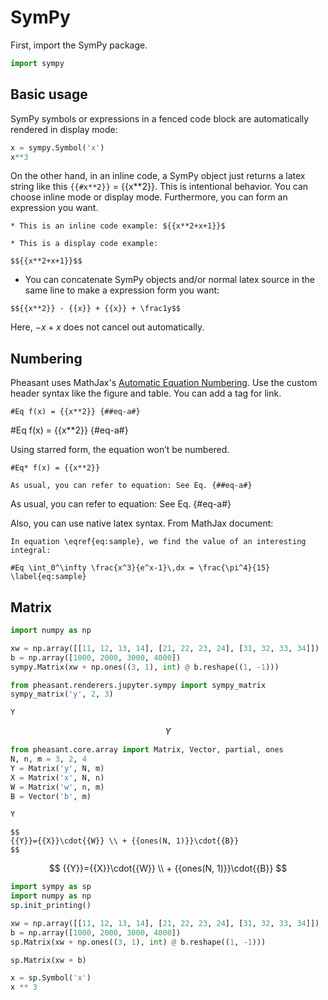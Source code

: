 # SymPy

First, import the SymPy package.

```python
import sympy
```

## Basic usage

SymPy symbols or expressions in a fenced code block are automatically rendered in display mode:

```python
x = sympy.Symbol('x')
x**3
```

On the other hand, in an inline code, a SymPy object just returns a latex string like this `{{#x**2}}` = {{x**2}}. This is intentional behavior. You can choose inline mode or display mode. Furthermore, you can form an expression you want.

~~~copy
* This is an inline code example: ${{x**2+x+1}}$
~~~

~~~copy
* This is a display code example:

$${{x**2+x+1}}$$
~~~

* You can concatenate SymPy objects and/or normal latex source in the same line to make a expression form you want:

~~~copy
$${{x**2}} - {{x}} + {{x}} + \frac1y$$
~~~

Here, $-{{x}}+{{x}}$ does not cancel out automatically.

## Numbering

Pheasant uses MathJax's [Automatic Equation Numbering](http://docs.mathjax.org/en/latest/tex.html#automatic-equation-numbering). Use the custom header syntax like the figure and table. You can add a tag for link.

~~~
#Eq f(x) = {{x**2}} {##eq-a#}
~~~

#Eq f(x) = {{x**2}} {#eq-a#}

Using starred form, the equation won’t be numbered.

~~~copy
#Eq* f(x) = {{x**2}}
~~~

~~~
As usual, you can refer to equation: See Eq. {##eq-a#}
~~~

As usual, you can refer to equation: See Eq. {#eq-a#}

Also, you can use native latex syntax. From MathJax document:

~~~copy
In equation \eqref{eq:sample}, we find the value of an interesting integral:

#Eq \int_0^\infty \frac{x^3}{e^x-1}\,dx = \frac{\pi^4}{15} \label{eq:sample}
~~~


## Matrix

```python
import numpy as np

xw = np.array([[11, 12, 13, 14], [21, 22, 23, 24], [31, 32, 33, 34]])
b = np.array([1000, 2000, 3000, 4000])
sympy.Matrix(xw + np.ones((3, 1), int) @ b.reshape((1, -1)))
```

<!--break-->

```python
from pheasant.renderers.jupyter.sympy import sympy_matrix
sympy_matrix('y', 2, 3)
```

```python debug
Y
```

$${{Y}}$$


```python
from pheasant.core.array import Matrix, Vector, partial, ones
N, n, m = 3, 2, 4
Y = Matrix('y', N, m)
X = Matrix('x', N, n)
W = Matrix('w', n, m)
B = Vector('b', m)
```

```python debug
Y
```

~~~
$$
{{Y}}={{X}}\cdot{{W}} \\ + {{ones(N, 1)}}\cdot{{B}}
$$
~~~


$$
{{Y}}={{X}}\cdot{{W}} \\ + {{ones(N, 1)}}\cdot{{B}}
$$


```python text
import sympy as sp
import numpy as np
sp.init_printing()

xw = np.array([[11, 12, 13, 14], [21, 22, 23, 24], [31, 32, 33, 34]])
b = np.array([1000, 2000, 3000, 4000])
sp.Matrix(xw + np.ones((3, 1), int) @ b.reshape((1, -1)))
```

```python
sp.Matrix(xw + b)
```

```python text
x = sp.Symbol('x')
x ** 3
```
